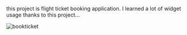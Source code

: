 this project is flight ticket booking application.
I learned a lot of widget usage thanks to this project...

![bookticket](https://user-images.githubusercontent.com/75016140/185616631-3faf307c-bffa-415e-8a8d-bfa089333b30.png)
